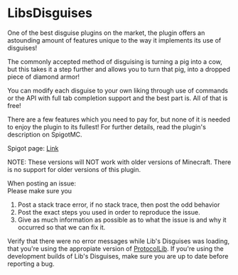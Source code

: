 LibsDisguises
=============

One of the best disguise plugins on the market, the plugin offers an astounding amount of features unique to the way it implements its use of disguises!

The commonly accepted method of disguising is turning a pig into a cow, but this takes it a step further and allows you to turn that pig, into a dropped piece of diamond armor!

You can modify each disguise to your own liking through use of commands or the API with full tab completion support and the best part is. All of that is free!

There are a few features which you need to pay for, but none of it is needed to enjoy the plugin to its fullest! For further details, read the plugin's description on SpigotMC.


Spigot page: <a href="https://www.spigotmc.org/resources/32453/">Link</a>


NOTE: These versions will NOT work with older versions of Minecraft. There is no support for older versions of this plugin.

When posting an issue:<br>
Please make sure you<br>
1) Post a stack trace error, if no stack trace, then post the odd behavior<br>
2) Post the exact steps you used in order to reproduce the issue.<br>
3) Give as much information as possible as to what the issue is and why it occurred so that we can fix it.<br>

Verify that there were no error messages while Lib's Disguises was loading, that you're using the appropiate version of <a href="https://www.spigotmc.org/resources/protocollib.1997/">ProtocolLib</a>.
If you're using the development builds of Lib's Disguises, make sure you are up to date before reporting a bug.
